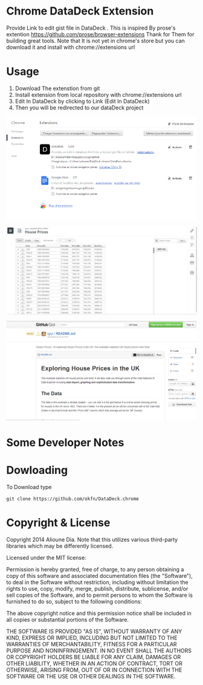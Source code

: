 # Chrome DataDeck Extension

Provide Link to edit gist file in DataDeck . This is inspired By prose's extention 
https://github.com/prose/browser-extensions Thank for Them for building great tools.
Note that It is not yet in chrome's store but you can download it and install 
with chrome://extensions url

# Usage

1. Download The extenstion from git 
1. Install extension from local repository with chrome://extensions url
2. Edit In DataDeck by clicking to Link (Edit In DataDeck) 
3. Then you will be redirected to our dataDeck project 



![Alt text](https://raw.githubusercontent.com/aliounedia/features/master/screen_shot.png "screen_shot")

![Alt text](https://raw.githubusercontent.com/aliounedia/features/master/screen_shot2.png "screen_shot2")

![Alt text](https://raw.githubusercontent.com/aliounedia/features/master/screen_shot3.png "screen_shot3")


# Some Developer Notes

# Dowloading

To Download type

    git clone https://github.com/okfn/DataDeck.chrome



# Copyright & License

Copyright 2014 Alioune Dia. Note that this utilizes various third-party
libraries which may be differently licensed.

Licensed under the MIT license:

Permission is hereby granted, free of charge, to any person obtaining a copy of
this software and associated documentation files (the "Software"), to deal in
the Software without restriction, including without limitation the rights to
use, copy, modify, merge, publish, distribute, sublicense, and/or sell copies
of the Software, and to permit persons to whom the Software is furnished to do
so, subject to the following conditions:

The above copyright notice and this permission notice shall be included in all
copies or substantial portions of the Software.

THE SOFTWARE IS PROVIDED "AS IS", WITHOUT WARRANTY OF ANY KIND, EXPRESS OR
IMPLIED, INCLUDING BUT NOT LIMITED TO THE WARRANTIES OF MERCHANTABILITY,
FITNESS FOR A PARTICULAR PURPOSE AND NONINFRINGEMENT. IN NO EVENT SHALL THE
AUTHORS OR COPYRIGHT HOLDERS BE LIABLE FOR ANY CLAIM, DAMAGES OR OTHER
LIABILITY, WHETHER IN AN ACTION OF CONTRACT, TORT OR OTHERWISE, ARISING FROM,
OUT OF OR IN CONNECTION WITH THE SOFTWARE OR THE USE OR OTHER DEALINGS IN THE
SOFTWARE.
